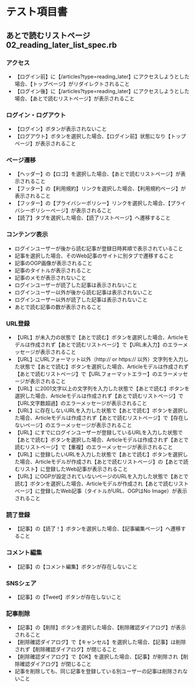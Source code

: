 # テスト項目書

## あとで読むリストページ 02_reading_later_list_spec.rb

### アクセス
- 【ログイン前】に【/articles?type=reading_later】にアクセスしようとした場合、【トップページ】がリダイレクトされること
- 【ログイン後】に【/articles?type=reading_later】にアクセスしようとした場合、【あとで読むリストページ】が表示されること

### ログイン・ログアウト
- 【ログイン】ボタンが表示されないこと
- 【ログアウト】ボタンを選択した場合、【ログイン前】状態になり【トップページ】が表示されること

### ページ遷移
- 【ヘッダー】の【ロゴ】を選択した場合、【あとで読むリストページ】が表示されること
- 【フッター】の【利用規約】リンクを選択した場合、【利用規約ページ】が表示されること
- 【フッター】の【プライバシーポリシー】リンクを選択した場合、【プライバシーポリシーページ】が表示されること
- 【読了】タブを選択した場合、【読了リストページ】へ遷移すること

### コンテンツ表示
- ログインユーザーが後から読む記事が登録日時昇順で表示されていること
- 記事を選択した場合、そのWeb記事のサイトに別タブで遷移すること
- 記事のOGP画像が表示されること
- 記事のタイトルが表示されること
- 記事のメモが表示されないこと
- ログインユーザーが読了した記事は表示されないこと
- ログインユーザー以外が後から読む記事は表示されないこと
- ログインユーザー以外が読了した記事は表示されないこと
- あとで読む記事の数が表示されること

### URL登録
- 【URL】が未入力の状態で【あとで読む】ボタンを選択した場合、Articleモデルは作成されず【あとで読むリストページ】で【URL未入力】のエラーメッセージが表示されること
- 【URL】にURLフォーマット以外（http:// or https:// 以外）文字列を入力した状態で【あとで読む】ボタンを選択した場合、Articleモデルは作成されず【あとで読むリストページ】で【URLフォーマットエラー】のエラーメッセージが表示されること
- 【URL】に2001文字以上の文字列を入力した状態で【あとで読む】ボタンを選択した場合、Articleモデルは作成されず【あとで読むリストページ】で【URL文字数超過】のエラーメッセージが表示されること
- 【URL】に存在しないURLを入力した状態で【あとで読む】ボタンを選択した場合、Articleモデルは作成されず【あとで読むリストページ】で【存在しないページ】のエラーメッセージが表示されること
- 【URL】にすでにログインユーザーが登録しているURLを入力した状態で【あとで読む】ボタンを選択した場合、Articleモデルは作成されず【あとで読むリストページ】で【重複】のエラーメッセージが表示されること
- 【URL】に登録したいURLを入力した状態で【あとで読む】ボタンを選択した場合、Articleモデルが作成され【あとで読むリストページ】の【あとで読むリスト】に登録したWeb記事が表示されること
- 【URL】にOGPが設定されていないページのURLを入力した状態で【あとで読む】ボタンを選択した場合、Articleモデルが作成され【あとで読むリストページ】に登録したWeb記事（タイトルがURL、OGPはNo Image）が表示されること

### 読了登録
- 【記事】の【読了！】ボタンを選択した場合、【記事編集ページ】へ遷移すること

### コメント編集
- 【記事】の【コメント編集】ボタンが存在しないこと

### SNSシェア
- 【記事】の【Tweet】ボタンが存在しないこと

### 記事削除
- 【記事】の【削除】ボタンを選択した場合、【削除確認ダイアログ】が表示されること
- 【削除確認ダイアログ】で【キャンセル】を選択した場合、【記事】は削除されず【削除確認ダイアログ】が閉じること
- 【削除確認ダイアログ】で【OK】を選択した場合、【記事】が削除され【削除確認ダイアログ】が閉じること
- 記事を削除しても、同じ記事を登録している別ユーザーの記事は削除されないこと